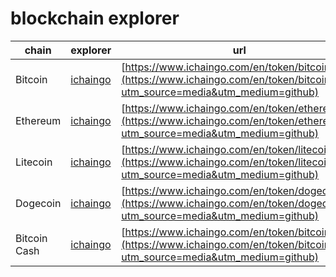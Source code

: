# blockchain explorer

| chain | explorer | url |
| ---------- | -----------| ---------- |
| Bitcoin | [ichaingo](https://www.ichaingo.com/?utm_source=media&utm_medium=github) | [https://www.ichaingo.com/en/token/bitcoin](https://www.ichaingo.com/en/token/bitcoin?utm_source=media&utm_medium=github) |
| Ethereum | [ichaingo](https://www.ichaingo.com/?utm_source=media&utm_medium=github) | [https://www.ichaingo.com/en/token/ethereum](https://www.ichaingo.com/en/token/ethereum?utm_source=media&utm_medium=github) |
| Litecoin | [ichaingo](https://www.ichaingo.com/?utm_source=media&utm_medium=github) | [https://www.ichaingo.com/en/token/litecoin](https://www.ichaingo.com/en/token/litecoin?utm_source=media&utm_medium=github) |
| Dogecoin | [ichaingo](https://www.ichaingo.com/?utm_source=media&utm_medium=github) | [https://www.ichaingo.com/en/token/dogecoin](https://www.ichaingo.com/en/token/dogecoin?utm_source=media&utm_medium=github) |
| Bitcoin Cash | [ichaingo](https://www.ichaingo.com/?utm_source=media&utm_medium=github) | [https://www.ichaingo.com/en/token/bitcoincash](https://www.ichaingo.com/en/token/bitcoincash?utm_source=media&utm_medium=github) |
